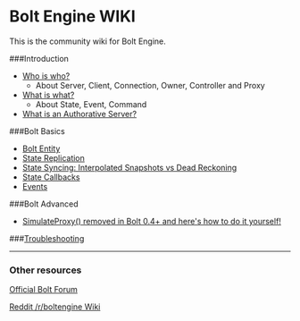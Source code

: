 # Bolt Engine WIKI

This is the community wiki for Bolt Engine.


###Introduction

* [Who is who?](WhoIsWho.md)
    *  About Server, Client, Connection, Owner, Controller and Proxy
* [What is what?](WhatIsWhat.md)
    * About State, Event, Command
* [What is an Authorative Server?](WhatIsAnAuthorativeServer.md)
    
###Bolt Basics

* [Bolt Entity](BoltEntity.md)
* [State Replication](StateReplication.md)
* [State Syncing: Interpolated Snapshots vs Dead Reckoning](InterpolatedSnapshots_vs_DeadReckoning.md)
* [State Callbacks](StateCallbacks.md)
* [Events](Events.md)

###Bolt Advanced

* [SimulateProxy() removed in  Bolt 0.4+ and here's how to do it yourself!](SimulateProxy.md)

###[Troubleshooting](Troubleshooting.md)

---

### Other resources

[Official Bolt Forum](http://forum.boltengine.com/)

[Reddit /r/boltengine Wiki](http://www.reddit.com/r/boltengine/wiki/index)
